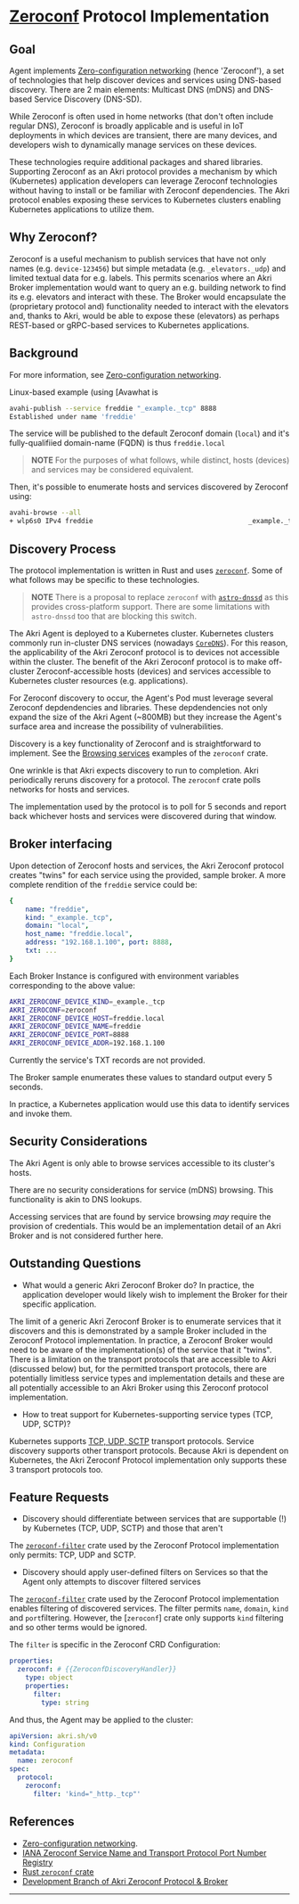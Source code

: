 # [Zeroconf](https://en.wikipedia.org/wiki/Zero-configuration_networking) Protocol Implementation

## Goal

Agent implements [Zero-configuration networking](https://en.wikipedia.org/wiki/Zero-configuration_networking) (hence 'Zeroconf'), a set of technologies that help discover devices and services using DNS-based discovery. There are 2 main elements: Multicast DNS (mDNS) and DNS-based Service Discovery (DNS-SD).

While Zeroconf is often used in home networks (that don't often include regular DNS), Zeroconf is broadly applicable and is useful in IoT deployments in which devices are transient, there are many devices, and developers wish to dynamically manage services on these devices.

These technologies require additional packages and shared libraries. Supporting Zeroconf as an Akri protocol provides a mechanism by which (Kubernetes) application developers can leverage Zeroconf technologies without having to install or be familiar with Zeroconf dependencies. The Akri protocol enables exposing these services to Kubernetes clusters enabling Kubernetes applications to utilize them.

## Why Zeroconf?

Zeroconf is a useful mechanism to publish services that have not only names (e.g. `device-123456`) but simple metadata (e.g. `_elevators._udp`) and limited textual data for e.g. labels. This permits scenarios where an Akri Broker implementation would want to query an e.g. building network to find its e.g. elevators and interact with these. The Broker would encapsulate the (proprietary protocol and) functionality needed to interact with the elevators and, thanks to Akri, would be able to expose these (elevators) as perhaps REST-based or gRPC-based services to Kubernetes applications.

## Background

For more information, see [Zero-configuration networking](https://en.wikipedia.org/wiki/Zero-configuration_networking).

Linux-based example (using [Avawhat is
```bash
avahi-publish --service freddie "_example._tcp" 8888
Established under name 'freddie'
```

The service will be published to the default Zeroconf domain (`local`) and it's fully-qualifiied domain-name (FQDN) is thus `freddie.local`

> **NOTE** For the purposes of what follows, while distinct, hosts (devices) and services may be considered equivalent.

Then, it's possible to enumerate hosts and services discovered by Zeroconf using:

```bash
avahi-browse --all
+ wlp6s0 IPv4 freddie                                       _example._tcp        local
```

## Discovery Process

The protocol implementation is written in Rust and uses [`zeroconf`](https://crates.io/crates/zeroconf). Some of what follows may be specific to these technologies.

> **NOTE** There is a proposal to replace `zeroconf` with [`astro-dnssd`](https://crates.io/crates/astro-dnssd) as this provides cross-platform support. There are some limitations with `astro-dnssd` too that are blocking this switch.

The Akri Agent is deployed to a Kubernetes cluster. Kubernetes clusters commonly run in-cluster DNS services (nowadays [`CoreDNS`](https://kubernetes.io/docs/tasks/administer-cluster/coredns/)). For this reason, the applicability of the Akri Zeroconf protocol is to devices not accessible within the cluster. The benefit of the Akri Zeroconf protocol is to make off-cluster Zeroconf-accessible hosts (devices) and services accessible to Kubernetes cluster resources (e.g. applications).

For Zeroconf discovery to occur, the Agent's Pod must leverage several Zeroconf depdendencies and libraries. These depdendencies not only expand the size of the Akri Agent (~800MB) but they increase the Agent's surface area and increase the possibility of vulnerabilities.

Discovery is a key functionality of Zeroconf and is straightforward to implement. See the [Browsing services](https://crates.io/crates/zeroconf#browsing-services) examples of the `zeroconf` crate.

One wrinkle is that Akri expects discovery to run to completion. Akri periodically reruns discovery for a protocol. The `zeroconf` crate polls networks for hosts and services.

The implementation used by the protocol is to poll for 5 seconds and report back whichever hosts and services were discovered during that window.

## Broker interfacing

Upon detection of Zeroconf hosts and services, the Akri Zeroconf protocol creates "twins" for each service using the provided, sample broker. A more complete rendition of the `freddie` service could be:

```YAML
{
    name: "freddie",
    kind: "_example._tcp",
    domain: "local",
    host_name: "freddie.local",
    address: "192.168.1.100", port: 8888,
    txt: ...
}
```

Each Broker Instance is configured with environment variables corresponding to the above value:

```bash
AKRI_ZEROCONF_DEVICE_KIND=_example._tcp
AKRI_ZEROCONF=zeroconf
AKRI_ZEROCONF_DEVICE_HOST=freddie.local
AKRI_ZEROCONF_DEVICE_NAME=freddie
AKRI_ZEROCONF_DEVICE_PORT=8888
AKRI_ZEROCONF_DEVICE_ADDR=192.168.1.100
```

Currently the service's TXT records are not provided.

The Broker sample enumerates these values to standard output every 5 seconds.

In practice, a Kubernetes application would use this data to identify services and invoke them.

## Security Considerations

The Akri Agent is only able to browse services accessible to its cluster's hosts.

There are no security considerations for service (mDNS) browsing. This functionality is akin to DNS lookups.

Accessing services that are found by service browsing *may* require the provision of credentials. This would be an implementation detail of an Akri Broker and is not considered further here.

## Outstanding Questions

+ What would a generic Akri Zeroconf Broker do? In practice, the application developer would likely wish to implement the Broker for their specific application.

The limit of a generic Akri Zeroconf Broker is to enumerate services that it discovers and this is demonstrated by a sample Broker included in the Zeroconf Protocol implementation. In practice, a Zeroconf Broker would need to be aware of the implementation(s) of the service that it "twins". There is a limitation on the transport protocols that are accessible to Akri (discussed below) but, for the permitted transport protocols, there are potentially limitless service types and implementation details and these are all potentially accessible to an Akri Broker using this Zeroconf protocol implementation.

+ How to treat support for Kubernetes-supporting service types (TCP, UDP, SCTP)?

Kubernetes supports [TCP, UDP, SCTP](https://kubernetes.io/docs/concepts/services-networking/service/#protocol-support) transport protocols. Service discovery supports other transport protocols. Because Akri is dependent on Kubernetes, the Akri Zeroconf Protocol implementation only supports these 3 transport protocols too.

## Feature Requests

+ Discovery should differentiate between services that are supportable (!) by Kubernetes (TCP, UDP, SCTP) and those that aren't

The [`zeroconf-filter`](https://github.com/DazWilkin/akri-pest) crate used by the Zeroconf Protocol implementation only permits: TCP, UDP and SCTP.

+ Discovery should apply user-defined filters on Services so that the Agent only attempts to discover filtered services

The [`zeroconf-filter`](https://github.com/DazWilkin/akri-pest) crate used by the Zeroconf Protocol implementation enables filtering of discovered services. The filter permits `name`, `domain`, `kind` and `port`filtering. However, the [`zeroconf`] crate only supports `kind` filtering and so other terms would be ignored.

The `filter` is specific in the Zeroconf CRD Configuration:

```YAML
properties:
  zeroconf: # {{ZeroconfDiscoveryHandler}}
    type: object
    properties:
      filter: 
        type: string
```

And thus, the Agent may be applied to the cluster:

```YAML
apiVersion: akri.sh/v0
kind: Configuration
metadata:
  name: zeroconf
spec:
  protocol:
    zeroconf:
      filter: 'kind="_http._tcp"'
```

## References

+ [Zero-configuration networking](https://en.wikipedia.org/wiki/Zero-configuration_networking).
+ [IANA Zeroconf Service Name and Transport Protocol Port Number Registry](https://www.iana.org/assignments/service-names-port-numbers/service-names-port-numbers.xhtml?skey=9&page=132)
+ [Rust `zeroconf` crate](https://crates.io/crates/zeroconf)
+ [Development Branch of Akri Zeroconf Protocol & Broker](https://github.com/DazWilkin/akri/tree/protocol-zeroconf)
---
